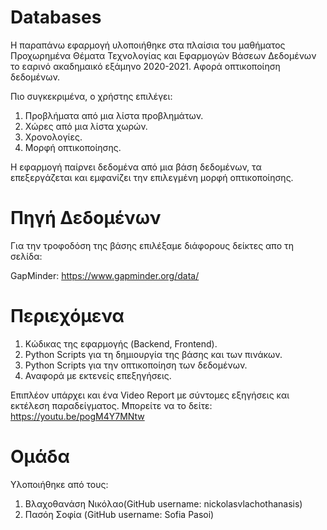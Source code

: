 # Databases

Η παραπάνω εφαρμογή υλοποιήθηκε στα πλαίσια του μαθήματος Προχωρημένα Θέματα Τεχνολογίας και Εφαρμογών Βάσεων Δεδομένων 
το εαρινό ακαδημαικό εξάμηνο 2020-2021. Αφορά οπτικοποίηση δεδομένων. 

Πιο συγκεκριμένα, ο χρήστης επιλέγει:
  1. Προβλήματα από μια λίστα προβλημάτων.
  2. Χώρες από μια λίστα χωρών.
  3. Χρονολογίες.
  4. Μορφή οπτικοποίησης.

Η εφαρμογή παίρνει δεδομένα από μια βάση δεδομένων, τα επεξεργάζεται και εμφανίζει την επιλεγμένη μορφή οπτικοποίησης.

# Πηγή Δεδομένων
Για την τροφοδόση της βάσης επιλέξαμε διάφορους δείκτες απο τη σελίδα:

GapMinder: https://www.gapminder.org/data/

# Περιεχόμενα
1. Κώδικας της εφαρμογής (Backend, Frontend).
2. Python Scripts για τη δημιουργία της βάσης και των πινάκων.
3. Python Scripts για την οπτικοποίηση των δεδομένων.
4. Αναφορά με εκτενείς επεξηγήσεις.

Επιπλέον υπάρχει και ένα Video Report με σύντομες εξηγήσεις και εκτέλεση παραδείγματος. 
Μπορείτε να το δείτε: https://youtu.be/pogM4Y7MNtw

# Ομάδα

Υλοποιήθηκε από τους:
  1. Βλαχοθανάση Νικόλαο(GitHub username: nickolasvlachothanasis)
  2. Πασόη Σοφία (GitHub username: Sofia Pasoi)


